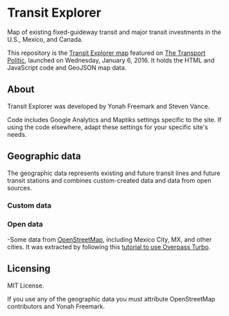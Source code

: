 # Transit Explorer
Map of existing fixed-guideway transit and major transit investments in the U.S., Mexico, and Canada.

This repository is the [Transit Explorer map](http://www.thetransportpolitic.com/transitexplorer) featured on [The Transport Politic](http://www.thetransportpolitic.com/2016/01/06/openings-and-construction-starts-planned-for-2016/), launched on Wednesday, January 6, 2016. It holds the HTML and JavaScript code and GeoJSON map data.

## About
Transit Explorer was developed by Yonah Freemark and Steven Vance.

Code includes Google Analytics and Maptiks settings specific to the site. If using the code elsewhere, adapt these settings for your specific site's needs.

## Geographic data
The geographic data represents existing and future transit lines and future transit stations and combines custom-created data and data from open sources. 

### Custom data

### Open data
-Some data from [OpenStreetMap](http://www.openstreetmap.org), including Mexico City, MX, and other cities. It was extracted by following this [tutorial to use Overpass Turbo](http://www.stevencanplan.com/2015/12/how-to-extract-highways-and-subway-lines-from-openstreetmap-as-a-shapefile/). 

## Licensing
MIT License. 

If you use any of the geographic data you must attribute OpenStreetMap contributors and Yonah Freemark. 
